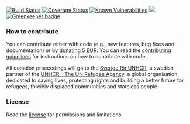 #

[![Build Status](https://travis-ci.org/hfreire/cloudwatch-alarm-to-slack.svg?branch=master)](https://travis-ci.org/hfreire/cloudwatch-alarm-to-slack)
[![Coverage Status](https://coveralls.io/repos/github/hfreire/cloudwatch-alarm-to-slack/badge.svg?branch=master)](https://coveralls.io/github/hfreire/cloudwatch-alarm-to-slack?branch=master)
[![Known Vulnerabilities](https://snyk.io/test/github/hfreire/cloudwatch-alarm-to-slack/badge.svg)](https://snyk.io/test/github/hfreire/cloudwatch-alarm-to-slack)
[![](https://img.shields.io/github/release/hfreire/cloudwatch-alarm-to-slack.svg)](https://github.com/hfreire/cloudwatch-alarm-to-slack/releases) [![Greenkeeper badge](https://badges.greenkeeper.io/hfreire/cloudwatch-alarm-to-slack.svg)](https://greenkeeper.io/)

> 

### How to contribute
You can contribute either with code (e.g., new features, bug fixes and documentation) or by [donating 5 EUR](https://paypal.me/hfreire/5). You can read the [contributing guidelines](CONTRIBUTING.md) for instructions on how to contribute with code. 

All donation proceedings will go to the [Sverige för UNHCR](https://sverigeforunhcr.se), a swedish partner of the [UNHCR - The UN Refugee Agency](http://www.unhcr.org), a global organisation dedicated to saving lives, protecting rights and building a better future for refugees, forcibly displaced communities and stateless people.

### License
Read the [license](./LICENSE.md) for permissions and limitations.
